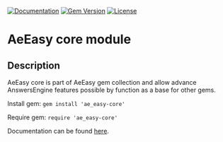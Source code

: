 [![Documentation](http://img.shields.io/badge/docs-rdoc.info-blue.svg)](http://rubydoc.org/gems/ae_easy-core/frames)
[![Gem Version](https://badge.fury.io/rb/ae_easy-core.svg)](http://github.com/answersengine/ae_easy-core/releases)
[![License](http://img.shields.io/badge/license-MIT-yellowgreen.svg)](#license)

# AeEasy core module
## Description

AeEasy core is part of AeEasy gem collection and allow advance AnswersEngine features possible by function as a base for other gems.

Install gem:
```gem install 'ae_easy-core'```

Require gem:
```require 'ae_easy-core'```

Documentation can be found [here](http://rubydoc.org/gems/ae_easy-core/frames).
